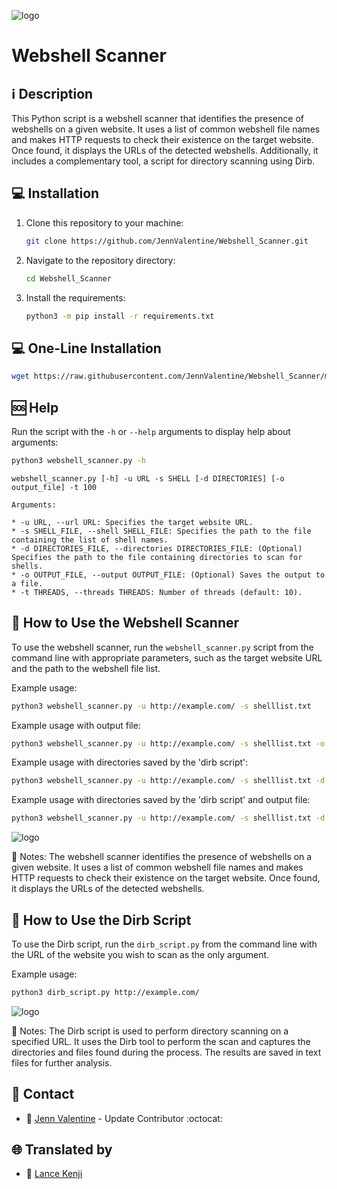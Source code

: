 ![logo](https://edteam-media.s3.amazonaws.com/blogs/big/2ab53939-9b50-47dd-b56e-38d4ba3cc0f0.png)

# Webshell Scanner

## :information_source: Description
This Python script is a webshell scanner that identifies the presence of webshells on a given website. It uses a list of common webshell file names and makes HTTP requests to check their existence on the target website. Once found, it displays the URLs of the detected webshells. Additionally, it includes a complementary tool, a script for directory scanning using Dirb.

## :computer: Installation

1. Clone this repository to your machine:
    ```bash
    git clone https://github.com/JennValentine/Webshell_Scanner.git
    ```
2. Navigate to the repository directory:
    ```bash
    cd Webshell_Scanner
    ```
3. Install the requirements:
    ```bash
    python3 -m pip install -r requirements.txt
    ```

## :computer: One-Line Installation
```bash
wget https://raw.githubusercontent.com/JennValentine/Webshell_Scanner/main/install.sh && sudo chmod +x install.sh && sudo ./install.sh && sudo rm -rf install.sh
```

## :sos: Help

Run the script with the `-h` or `--help` arguments to display help about arguments:

```bash
python3 webshell_scanner.py -h
```

```
webshell_scanner.py [-h] -u URL -s SHELL [-d DIRECTORIES] [-o output_file] -t 100

Arguments:

* -u URL, --url URL: Specifies the target website URL.
* -s SHELL_FILE, --shell SHELL_FILE: Specifies the path to the file containing the list of shell names.
* -d DIRECTORIES_FILE, --directories DIRECTORIES_FILE: (Optional) Specifies the path to the file containing directories to scan for shells.
* -o OUTPUT_FILE, --output OUTPUT_FILE: (Optional) Saves the output to a file.
* -t THREADS, --threads THREADS: Number of threads (default: 10).
```

## :rocket: How to Use the Webshell Scanner

To use the webshell scanner, run the `webshell_scanner.py` script from the command line with appropriate parameters, such as the target website URL and the path to the webshell file list.

Example usage:

```bash
python3 webshell_scanner.py -u http://example.com/ -s shelllist.txt
```

Example usage with output file:

```bash
python3 webshell_scanner.py -u http://example.com/ -s shelllist.txt -o found_shells.txt
```

Example usage with directories saved by the 'dirb script':

```bash
python3 webshell_scanner.py -u http://example.com/ -s shelllist.txt -d directories_found.txt
```

Example usage with directories saved by the 'dirb script' and output file:

```bash
python3 webshell_scanner.py -u http://example.com/ -s shelllist.txt -d directories_found.txt -o found_shells.txt
```

![logo](https://github.com/JennValentine/Webshell_Scanner/blob/main/Imagenes/webshell_scanner.jpg)

:memo: Notes: The webshell scanner identifies the presence of webshells on a given website. It uses a list of common webshell file names and makes HTTP requests to check their existence on the target website. Once found, it displays the URLs of the detected webshells.

## :rocket: How to Use the Dirb Script

To use the Dirb script, run the `dirb_script.py` from the command line with the URL of the website you wish to scan as the only argument.

Example usage:

```bash
python3 dirb_script.py http://example.com/
```

![logo](https://github.com/JennValentine/Webshell_Scanner/blob/main/Imagenes/dirb_script.jpg)

:memo: Notes: The Dirb script is used to perform directory scanning on a specified URL. It uses the Dirb tool to perform the scan and captures the directories and files found during the process. The results are saved in text files for further analysis.

## :email: Contact
* :busts_in_silhouette: [Jenn Valentine](https://t.me/JennValentine) - Update Contributor :octocat:

## 🌐 Translated by
* 👥 [Lance Kenji](https://t.me/lance_aswwscxzc)
